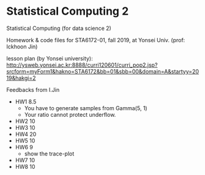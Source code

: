 # Statistical Computing 2
Statistical Computing (for data science 2)

Homework & code files for STA6172-01, fall 2019, at Yonsei Univ. (prof: Ickhoon Jin) 

lesson plan (by Yonsei university): 
http://ysweb.yonsei.ac.kr:8888/curri120601/curri_pop2.jsp?srcform=myForm1&hakno=STA6172&bb=01&sbb=00&domain=A&startyy=2019&hakgi=2

Feedbacks from I.Jin
* HW1 8.5
    * You have to generate samples from Gamma(5, 1)
    * Your ratio cannot protect underflow.
* HW2 10
* HW3 10
* HW4 20
* HW5 10
* HW6 9
    * show the trace-plot
* HW7 10
* HW8 10